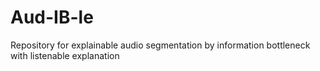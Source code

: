 # Aud-IB-le
Repository for explainable audio segmentation by information bottleneck with listenable explanation
